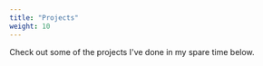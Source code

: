 ```yaml
---
title: "Projects"
weight: 10
---
```


Check out some of the projects I've done in my spare time below.